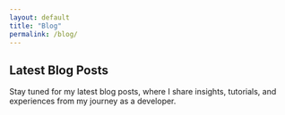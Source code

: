 ```yaml
---
layout: default
title: "Blog"
permalink: /blog/
---
```


## Latest Blog Posts

Stay tuned for my latest blog posts, where I share insights, tutorials, and experiences from my journey as a developer.
